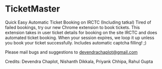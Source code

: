 TicketMaster
============
Quick Easy Automatic Ticket Booking on IRCTC (Including tatkal)
Tired of failed bookings, try our new Chrome extension to book tickets. This extension takes in user ticket details for booking on the site IRCTC and does automated ticket booking. When your session expires, we loop it up unless you book your ticket successfully.
Includes automatic captcha filling! ;)

Please mail bugs and suggestions to devendrachaplot@gmail.com

Credits: Devendra Chaplot, Nishanth Dikkala, Priyank Chhipa, Rahul Gupta 
